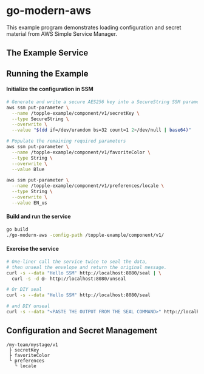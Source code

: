 # go-modern-aws

This example program demonstrates loading configuration and secret material from AWS Simple Service Manager.

## The Example Service

## Running the Example

#### Initialize the configuration in SSM

```sh
# Generate and write a secure AES256 key into a SecureString SSM parameter
aws ssm put-parameter \
  --name /topple-example/component/v1/secretKey \
  --type SecureString \
  --overwrite \
  --value "$(dd if=/dev/urandom bs=32 count=1 2>/dev/null | base64)" 

# Populate the remaining required parameters
aws ssm put-parameter \
  --name /topple-example/component/v1/favoriteColor \
  --type String \
  --overwrite \
  --value Blue

aws ssm put-parameter \
  --name /topple-example/component/v1/preferences/locale \
  --type String \
  --overwrite \
  --value EN_us 
```

#### Build and run the service

```sh
go build
./go-modern-aws -config-path /topple-example/component/v1/
```

#### Exercise the service

```sh
# One-liner call the service twice to seal the data, 
# then unseal the envelope and return the original message.
curl -s --data "Hello SSM" http://localhost:8080/seal | \
  curl -s -d @- http://localhost:8080/unseal

# Or DIY seal
curl -s --data "Hello SSM" http://localhost:8080/seal

# and DIY unseal
curl -s --data "<PASTE THE OUTPUT FROM THE SEAL COMMAND>" http://localhost:8080/unseal
```

## Configuration and Secret Management

```
/my-team/mystage/v1
 ├ secretKey
 ├ favoriteColor
 └ preferences
   └ locale
```


